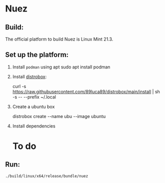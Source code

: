 # Nuez 

## Build:

The official platform to build Nuez is Linux Mint 21.3.

## Set up the platform:

1. Install `podman` using apt
    sudo apt install podman
    
2. Install [distrobox](https://github.com/89luca89/distrobox?tab=readme-ov-file#installation):

    curl -s https://raw.githubusercontent.com/89luca89/distrobox/main/install | sh -s -- --prefix ~/.local

3. Create a ubuntu box

    distrobox create --name ubu --image ubuntu

4. Install dependencies

    # To do

## Run:

    ./build/linux/x64/release/bundle/nuez
